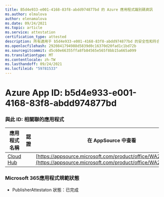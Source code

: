 ```yaml
---
title: B5d4e933-e001-4168-83f8-abdd974877bd 的 Azure 應用程式識別碼資訊
ms.author: elmalova
author: elenamalova
ms.date: 09/24/2021
ms.topic: article
ms.service: attestation
certification_type: attested
description: 所有適用于 b5d4e933-e001-4168-83f8-abdd974877bd 的安全性和符合性資訊資訊。
ms.openlocfilehash: 2920841794988d5839d0c16370d20fad1c1bd72b
ms.sourcegitcommit: d5c60e66355ffa8fb84565e565f8bb15a665a099
ms.translationtype: MT
ms.contentlocale: zh-TW
ms.lasthandoff: 09/24/2021
ms.locfileid: "59781533"
---
```

# <a name="azure-app-id-b5d4e933-e001-4168-83f8-abdd974877bd"></a>Azure App ID: b5d4e933-e001-4168-83f8-abdd974877bd


### <a name="apps-associated-with-this-id"></a>與此 ID: 相關聯的應用程式
| **應用程式名稱** | **認證** | **在 AppSource 中查看** |
|--------------|---------------|-----------------------|
| [Cloud Hub](https://docs.microsoft.com/microsoft-365-app-certification/forward/WA200003034) |  | [https://appsource.microsoft.com/product/office/WA200003034](https://appsource.microsoft.com/product/office/WA200003034) |

### <a name="microsoft-365-app-compliance-status"></a>Microsoft 365應用程式規範狀態
- PublisherAttestaton 狀態：已完成

